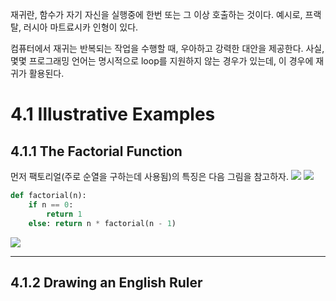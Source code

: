 재귀란, 함수가 자기 자신을 실행중에 한번 또는 그 이상 호출하는 것이다. 예시로, 프랙탈, 러시아 마트료시카 인형이 있다.

컴퓨터에서 재귀는 반복되는 작업을 수행할 때, 우아하고 강력한 대안을 제공한다. 사실, 몇몇 프로그래밍 언어는 명시적으로 loop를 지원하지 않는 경우가 있는데, 이 경우에 재귀가 활용된다.

# 4.1 Illustrative Examples

## 4.1.1 The Factorial Function

먼저 팩토리얼(주로 순열을 구하는데 사용됨)의 특징은 다음 그림을 참고하자.
![](https://velog.velcdn.com/images/calzone0404/post/a622297f-da33-4ba0-8d98-aaeddb42b5d6/image.png)
![](https://velog.velcdn.com/images/calzone0404/post/07be1d50-2336-4921-83b2-f1ee0ddbf0d7/image.png)

```python
def factorial(n):
	if n == 0:
    	return 1
    else: return n * factorial(n - 1)
```
![](https://velog.velcdn.com/images/calzone0404/post/14c80d69-5a88-4bdd-a0c4-ae3a4a837b16/image.png)

<hr>

## 4.1.2 Drawing an English Ruler
